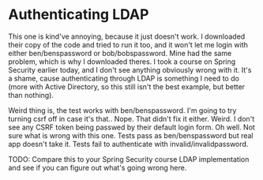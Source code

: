 # Authenticating LDAP #

This one is kind've annoying, because it just doesn't work.  I downloaded their copy of the code and tried
to run it too, and it won't let me login with either ben/benspassword or bob/bobspassword.  Mine had the
same problem, which is why I downloaded theres.  I took a course on Spring Security earlier today, and
I don't see anything obviously wrong with it.  It's a shame, cause authenticating through LDAP is something
I need to do (more with Active Directory, so this still isn't the best example, but better than nothing).

Weird thing is, the test works with ben/benspassword.  I'm going to try turning csrf off in case it's that..
Nope.  That didn't fix it either.  Weird.  I don't see any CSRF token being passwed by their default login
form.  Oh well.  Not sure what is wrong with this one.  Tests pass as ben/benspassword but real app
doesn't take it.  Tests fail to authenticate with invalid/invalidpassword.

TODO: Compare this to your Spring Security course LDAP implementation and see
if you can figure out what's going wrong here.
